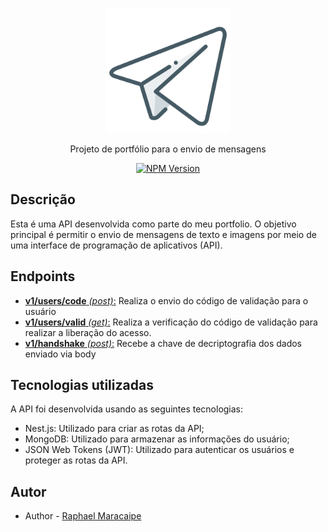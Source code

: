 <p align="center">
  <img src="./docs/imgs/icon_app.png" width="200" />
</p>
  <p align="center">Projeto de portfólio para o envio de mensagens</p>
    <p align="center">
<a href="https://www.npmjs.com/~nestjscore" target="_blank"><img src="https://img.shields.io/npm/v/@nestjs/core.svg" alt="NPM Version" /></a>
</p>
  <!--[![Backers on Open Collective](https://opencollective.com/nest/backers/badge.svg)](https://opencollective.com/nest#backer)
  [![Sponsors on Open Collective](https://opencollective.com/nest/sponsors/badge.svg)](https://opencollective.com/nest#sponsor)-->

## Descrição

Esta é uma API desenvolvida como parte do meu portfolio. O objetivo principal é permitir o envio de mensagens de texto e imagens por meio de uma interface de programação de aplicativos (API).

## Endpoints
- [**v1/users/code** *(post)*:](./docs/user-send-code.md "**v1/users/code** *(post)*:") Realiza o envio do código de validação para o usuário
- [**v1/users/valid** *(get)*:](./docs/user-valid-code.md "**v1/users/valid** *(get)*:") Realiza a verificação do código de validação para realizar a liberação do acesso.
- [**v1/handshake** *(post)*:](./docs/handshake.md "**v1/handshake** *(post)*:") Recebe a chave de decriptografia dos dados enviado via body

## Tecnologias utilizadas

A API foi desenvolvida usando as seguintes tecnologias:
-  Nest.js:  Utilizado para criar as rotas da API;
- MongoDB: Utilizado para armazenar as informações do usuário;
- JSON Web Tokens (JWT): Utilizado para autenticar os usuários e proteger as rotas da API.

## Autor

- Author - [Raphael Maracaipe](https://www.linkedin.com/in/raphaelmaracaipe)
